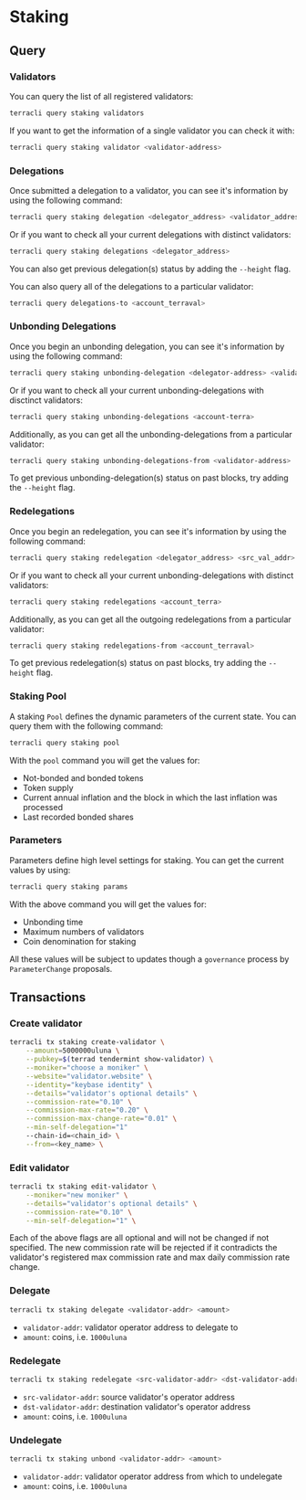 # Staking

## Query

### Validators

You can query the list of all registered validators:

```bash
terracli query staking validators
```

If you want to get the information of a single validator you can check it with:

```bash
terracli query staking validator <validator-address>
```

### Delegations

Once submitted a delegation to a validator, you can see it's information by using the following command:

```bash
terracli query staking delegation <delegator_address> <validator_address>
```

Or if you want to check all your current delegations with distinct validators:

```bash
terracli query staking delegations <delegator_address>
```

You can also get previous delegation\(s\) status by adding the `--height` flag.

You can also query all of the delegations to a particular validator:

```bash
terracli query delegations-to <account_terraval>
```

### Unbonding Delegations

Once you begin an unbonding delegation, you can see it's information by using the following command:

```bash
terracli query staking unbonding-delegation <delegator-address> <validator-address>
```

Or if you want to check all your current unbonding-delegations with disctinct validators:

```bash
terracli query staking unbonding-delegations <account-terra>
```

Additionally, as you can get all the unbonding-delegations from a particular validator:

```bash
terracli query staking unbonding-delegations-from <validator-address>
```

To get previous unbonding-delegation\(s\) status on past blocks, try adding the `--height` flag.

### Redelegations

Once you begin an redelegation, you can see it's information by using the following command:

```bash
terracli query staking redelegation <delegator_address> <src_val_addr> <dst_val_addr>
```

Or if you want to check all your current unbonding-delegations with distinct validators:

```bash
terracli query staking redelegations <account_terra>
```

Additionally, as you can get all the outgoing redelegations from a particular validator:

```bash
terracli query staking redelegations-from <account_terraval>
```

To get previous redelegation(s) status on past blocks, try adding the `--height` flag.

### Staking Pool

A staking `Pool` defines the dynamic parameters of the current state. You can query them with the following command:

```bash
terracli query staking pool
```

With the `pool` command you will get the values for:

- Not-bonded and bonded tokens
- Token supply
- Current annual inflation and the block in which the last inflation was processed
- Last recorded bonded shares

### Parameters

Parameters define high level settings for staking. You can get the current values by using:

```bash
terracli query staking params
```

With the above command you will get the values for:

- Unbonding time
- Maximum numbers of validators
- Coin denomination for staking

All these values will be subject to updates though a `governance` process by `ParameterChange` proposals.

## Transactions

### Create validator

```sh
terracli tx staking create-validator \
    --amount=5000000uluna \
    --pubkey=$(terrad tendermint show-validator) \
    --moniker="choose a moniker" \
    --website="validator.website" \
    --identity="keybase identity" \
    --details="validator's optional details" \
    --commission-rate="0.10" \
    --commission-max-rate="0.20" \
    --commission-max-change-rate="0.01" \
    --min-self-delegation="1"
    --chain-id=<chain_id> \
    --from=<key_name> \
```

### Edit validator

```sh
terracli tx staking edit-validator \
    --moniker="new moniker" \
    --details="validator's optional details" \
    --commission-rate="0.10" \
    --min-self-delegation="1" \
```

Each of the above flags are all optional and will not be changed if not specified. The new commission rate will be rejected if it contradicts the validator's registered max commission rate and max daily commission rate change.

### Delegate

```sh
terracli tx staking delegate <validator-addr> <amount>
```

- `validator-addr`: validator operator address to delegate to
- `amount`: coins, i.e. `1000uluna`

### Redelegate

```sh
terracli tx staking redelegate <src-validator-addr> <dst-validator-addr> <amount>
```

- `src-validator-addr`: source validator's operator address
- `dst-validator-addr`: destination validator's operator address
- `amount`: coins, i.e. `1000uluna`

### Undelegate

```sh
terracli tx staking unbond <validator-addr> <amount>
```

- `validator-addr`: validator operator address from which to undelegate
- `amount`: coins, i.e. `1000uluna`
